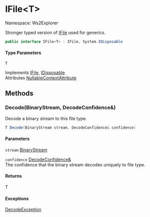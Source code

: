 # IFile&lt;T&gt;

Namespace: Ws2Explorer

Stronger typed version of [IFile](./ws2explorer.ifile.md) used for generics.

```csharp
public interface IFile<T> : IFile, System.IDisposable
```

#### Type Parameters

`T`<br>

Implements [IFile](./ws2explorer.ifile.md), [IDisposable](https://docs.microsoft.com/en-us/dotnet/api/system.idisposable)<br>
Attributes [NullableContextAttribute](https://docs.microsoft.com/en-us/dotnet/api/system.runtime.compilerservices.nullablecontextattribute)

## Methods

### **Decode(BinaryStream, DecodeConfidence&)**

Decode a binary stream to this file type.

```csharp
T Decode(BinaryStream stream, DecodeConfidence& confidence)
```

#### Parameters

`stream` [BinaryStream](./ws2explorer.binarystream.md)<br>

`confidence` [DecodeConfidence&](./ws2explorer.decodeconfidence&.md)<br>
The confidence that the binary stream decodes
 uniquely to file type.

#### Returns

T<br>

#### Exceptions

[DecodeException](./ws2explorer.decodeexception.md)<br>
